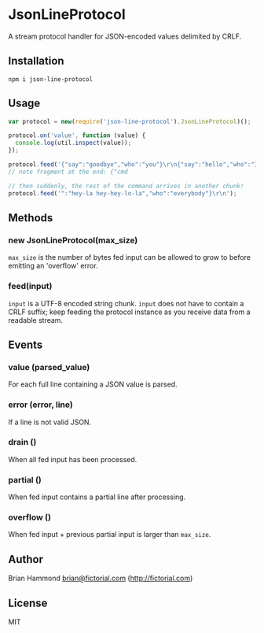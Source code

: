 # JsonLineProtocol

A stream protocol handler for JSON-encoded values delimited by CRLF.

## Installation

    npm i json-line-protocol

## Usage

````javascript
var protocol = new(require('json-line-protocol').JsonLineProtocol)();

protocol.on('value', function (value) {
  console.log(util.inspect(value));
});

protocol.feed('{"say":"goodbye","who":"you"}\r\n{"say":"hello","who":"I"}\r\n{"cmd');
// note fragment at the end: {"cmd                                           ^^^^^

// then suddenly, the rest of the command arrives in another chunk!
protocol.feed('":"hey-la hey-hey-lo-la","who":"everybody"}\r\n');
````

## Methods

### new JsonLineProtocol(max_size)

`max_size` is the number of bytes fed input can be allowed to grow to
before emitting an 'overflow' error.

### feed(input)

`input` is a UTF-8 encoded string chunk. `input` does not have to
contain a CRLF suffix; keep feeding the protocol instance as you
receive data from a readable stream.

## Events

### value (parsed_value)

For each full line containing a JSON value is parsed.

### error (error, line)

If a line is not valid JSON.

### drain ()

When all fed input has been processed.

### partial ()

When fed input contains a partial line after processing.

### overflow ()

When fed input + previous partial input is larger than `max_size`.

## Author

Brian Hammond <brian@fictorial.com> (http://fictorial.com)

## License

MIT

